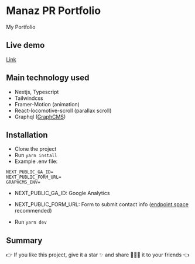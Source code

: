 # Manaz PR Portfolio

My Portfolio

## Live demo

[Link](https://manaz.vercel.app)

## Main technology used

- Nextjs, Typescript
- Tailwindcss
- Framer-Motion (animation)
- React-locomotive-scroll (parallax scroll)
- Graphql ([GraphCMS](https://graphcms.com/))

## Installation

- Clone the project
- Run `yarn install`
- Example .env file:

```env
NEXT_PUBLIC_GA_ID=
NEXT_PUBLIC_FORM_URL=
GRAPHCMS_ENV=
```

- NEXT_PUBLIC_GA_ID: Google Analytics
- NEXT_PUBLIC_FORM_URL: Form to submit contact info ([endpoint.space](https://www.endpoint.space/) recommended)

- Run `yarn dev`

## Summary

👉 If you like this project, give it a star ✨ and share 👨🏻‍💻 it to your friends 👈
